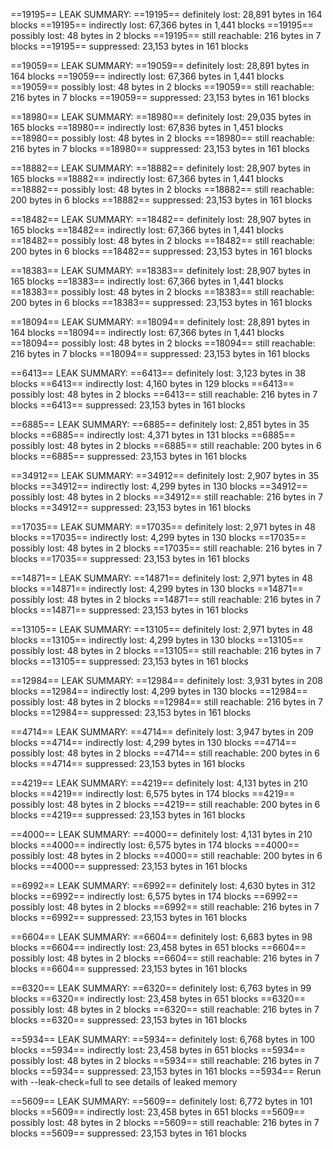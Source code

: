 ==19195== LEAK SUMMARY:
==19195== definitely lost: 28,891 bytes in 164 blocks
==19195== indirectly lost: 67,366 bytes in 1,441 blocks
==19195== possibly lost: 48 bytes in 2 blocks
==19195== still reachable: 216 bytes in 7 blocks
==19195== suppressed: 23,153 bytes in 161 blocks

==19059== LEAK SUMMARY:
==19059== definitely lost: 28,891 bytes in 164 blocks
==19059== indirectly lost: 67,366 bytes in 1,441 blocks
==19059== possibly lost: 48 bytes in 2 blocks
==19059== still reachable: 216 bytes in 7 blocks
==19059== suppressed: 23,153 bytes in 161 blocks

==18980== LEAK SUMMARY:
==18980== definitely lost: 29,035 bytes in 165 blocks
==18980== indirectly lost: 67,836 bytes in 1,451 blocks
==18980== possibly lost: 48 bytes in 2 blocks
==18980== still reachable: 216 bytes in 7 blocks
==18980== suppressed: 23,153 bytes in 161 blocks

==18882== LEAK SUMMARY:
==18882== definitely lost: 28,907 bytes in 165 blocks
==18882== indirectly lost: 67,366 bytes in 1,441 blocks
==18882== possibly lost: 48 bytes in 2 blocks
==18882== still reachable: 200 bytes in 6 blocks
==18882== suppressed: 23,153 bytes in 161 blocks

==18482== LEAK SUMMARY:
==18482== definitely lost: 28,907 bytes in 165 blocks
==18482== indirectly lost: 67,366 bytes in 1,441 blocks
==18482== possibly lost: 48 bytes in 2 blocks
==18482== still reachable: 200 bytes in 6 blocks
==18482== suppressed: 23,153 bytes in 161 blocks

==18383== LEAK SUMMARY:
==18383== definitely lost: 28,907 bytes in 165 blocks
==18383== indirectly lost: 67,366 bytes in 1,441 blocks
==18383== possibly lost: 48 bytes in 2 blocks
==18383== still reachable: 200 bytes in 6 blocks
==18383== suppressed: 23,153 bytes in 161 blocks

==18094== LEAK SUMMARY:
==18094== definitely lost: 28,891 bytes in 164 blocks
==18094== indirectly lost: 67,366 bytes in 1,441 blocks
==18094== possibly lost: 48 bytes in 2 blocks
==18094== still reachable: 216 bytes in 7 blocks
==18094== suppressed: 23,153 bytes in 161 blocks

==6413== LEAK SUMMARY:
==6413== definitely lost: 3,123 bytes in 38 blocks
==6413== indirectly lost: 4,160 bytes in 129 blocks
==6413== possibly lost: 48 bytes in 2 blocks
==6413== still reachable: 216 bytes in 7 blocks
==6413== suppressed: 23,153 bytes in 161 blocks

==6885== LEAK SUMMARY:
==6885== definitely lost: 2,851 bytes in 35 blocks
==6885== indirectly lost: 4,371 bytes in 131 blocks
==6885== possibly lost: 48 bytes in 2 blocks
==6885== still reachable: 200 bytes in 6 blocks
==6885== suppressed: 23,153 bytes in 161 blocks

==34912== LEAK SUMMARY:
==34912== definitely lost: 2,907 bytes in 35 blocks
==34912== indirectly lost: 4,299 bytes in 130 blocks
==34912== possibly lost: 48 bytes in 2 blocks
==34912== still reachable: 216 bytes in 7 blocks
==34912== suppressed: 23,153 bytes in 161 blocks

==17035== LEAK SUMMARY:
==17035== definitely lost: 2,971 bytes in 48 blocks
==17035== indirectly lost: 4,299 bytes in 130 blocks
==17035== possibly lost: 48 bytes in 2 blocks
==17035== still reachable: 216 bytes in 7 blocks
==17035== suppressed: 23,153 bytes in 161 blocks

==14871== LEAK SUMMARY:
==14871== definitely lost: 2,971 bytes in 48 blocks
==14871== indirectly lost: 4,299 bytes in 130 blocks
==14871== possibly lost: 48 bytes in 2 blocks
==14871== still reachable: 216 bytes in 7 blocks
==14871== suppressed: 23,153 bytes in 161 blocks

==13105== LEAK SUMMARY:
==13105== definitely lost: 2,971 bytes in 48 blocks
==13105== indirectly lost: 4,299 bytes in 130 blocks
==13105== possibly lost: 48 bytes in 2 blocks
==13105== still reachable: 216 bytes in 7 blocks
==13105== suppressed: 23,153 bytes in 161 blocks

==12984== LEAK SUMMARY:
==12984== definitely lost: 3,931 bytes in 208 blocks
==12984== indirectly lost: 4,299 bytes in 130 blocks
==12984== possibly lost: 48 bytes in 2 blocks
==12984== still reachable: 216 bytes in 7 blocks
==12984== suppressed: 23,153 bytes in 161 blocks

==4714== LEAK SUMMARY:
==4714== definitely lost: 3,947 bytes in 209 blocks
==4714== indirectly lost: 4,299 bytes in 130 blocks
==4714== possibly lost: 48 bytes in 2 blocks
==4714== still reachable: 200 bytes in 6 blocks
==4714== suppressed: 23,153 bytes in 161 blocks

==4219== LEAK SUMMARY:
==4219== definitely lost: 4,131 bytes in 210 blocks
==4219== indirectly lost: 6,575 bytes in 174 blocks
==4219== possibly lost: 48 bytes in 2 blocks
==4219== still reachable: 200 bytes in 6 blocks
==4219== suppressed: 23,153 bytes in 161 blocks

==4000== LEAK SUMMARY:
==4000== definitely lost: 4,131 bytes in 210 blocks
==4000== indirectly lost: 6,575 bytes in 174 blocks
==4000== possibly lost: 48 bytes in 2 blocks
==4000== still reachable: 200 bytes in 6 blocks
==4000== suppressed: 23,153 bytes in 161 blocks

==6992== LEAK SUMMARY:
==6992== definitely lost: 4,630 bytes in 312 blocks
==6992== indirectly lost: 6,575 bytes in 174 blocks
==6992== possibly lost: 48 bytes in 2 blocks
==6992== still reachable: 216 bytes in 7 blocks
==6992== suppressed: 23,153 bytes in 161 blocks

==6604== LEAK SUMMARY:
==6604== definitely lost: 6,683 bytes in 98 blocks
==6604== indirectly lost: 23,458 bytes in 651 blocks
==6604== possibly lost: 48 bytes in 2 blocks
==6604== still reachable: 216 bytes in 7 blocks
==6604== suppressed: 23,153 bytes in 161 blocks

==6320== LEAK SUMMARY:
==6320== definitely lost: 6,763 bytes in 99 blocks
==6320== indirectly lost: 23,458 bytes in 651 blocks
==6320== possibly lost: 48 bytes in 2 blocks
==6320== still reachable: 216 bytes in 7 blocks
==6320== suppressed: 23,153 bytes in 161 blocks

==5934== LEAK SUMMARY:
==5934== definitely lost: 6,768 bytes in 100 blocks
==5934== indirectly lost: 23,458 bytes in 651 blocks
==5934== possibly lost: 48 bytes in 2 blocks
==5934== still reachable: 216 bytes in 7 blocks
==5934== suppressed: 23,153 bytes in 161 blocks
==5934== Rerun with --leak-check=full to see details of leaked memory

==5609== LEAK SUMMARY:
==5609== definitely lost: 6,772 bytes in 101 blocks
==5609== indirectly lost: 23,458 bytes in 651 blocks
==5609== possibly lost: 48 bytes in 2 blocks
==5609== still reachable: 216 bytes in 7 blocks
==5609== suppressed: 23,153 bytes in 161 blocks

